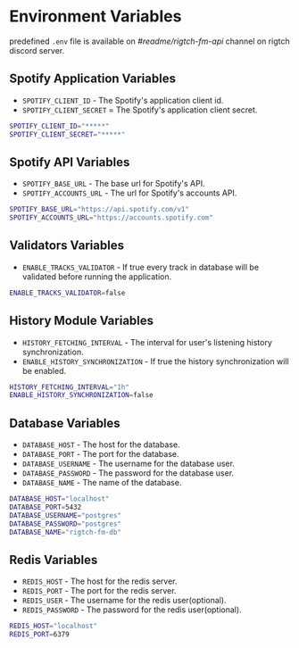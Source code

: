 # Environment Variables

predefined `.env` file is available on
_#readme/rigtch-fm-api_ channel on rigtch discord server.

## Spotify Application Variables

- `SPOTIFY_CLIENT_ID` - The Spotify's application client id.
- `SPOTIFY_CLIENT_SECRET` = The Spotify's application client secret.

```bash
SPOTIFY_CLIENT_ID="*****"
SPOTIFY_CLIENT_SECRET="*****"
```

## Spotify API Variables

- `SPOTIFY_BASE_URL` - The base url for Spotify's API.
- `SPOTIFY_ACCOUNTS_URL` - The url for Spotify's accounts API.

```bash
SPOTIFY_BASE_URL="https://api.spotify.com/v1"
SPOTIFY_ACCOUNTS_URL="https://accounts.spotify.com"
```

## Validators Variables

- `ENABLE_TRACKS_VALIDATOR` - If true every track in database will be validated
  before running the application.

```bash
ENABLE_TRACKS_VALIDATOR=false
```

## History Module Variables

- `HISTORY_FETCHING_INTERVAL` - The interval for user's listening history synchronization.
- `ENABLE_HISTORY_SYNCHRONIZATION` - If true the history synchronization will
  be enabled.

```bash
HISTORY_FETCHING_INTERVAL="1h"
ENABLE_HISTORY_SYNCHRONIZATION=false
```

## Database Variables

- `DATABASE_HOST` - The host for the database.
- `DATABASE_PORT` - The port for the database.
- `DATABASE_USERNAME` - The username for the database user.
- `DATABASE_PASSWORD` - The password for the database user.
- `DATABASE_NAME` - The name of the database.

```bash
DATABASE_HOST="localhost"
DATABASE_PORT=5432
DATABASE_USERNAME="postgres"
DATABASE_PASSWORD="postgres"
DATABASE_NAME="rigtch-fm-db"
```

## Redis Variables

- `REDIS_HOST` - The host for the redis server.
- `REDIS_PORT` - The port for the redis server.
- `REDIS_USER` - The username for the redis user(optional).
- `REDIS_PASSWORD` - The password for the redis user(optional).

```bash
REDIS_HOST="localhost"
REDIS_PORT=6379
```
